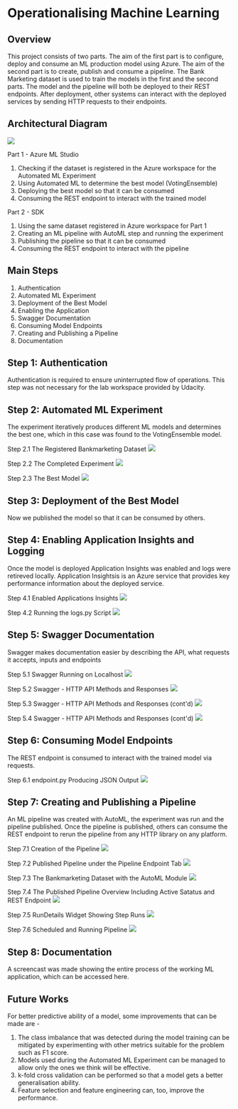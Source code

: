 # Operationalising Machine Learning

## Overview
This project consists of two parts. The aim of the first part is to configure, deploy and consume an ML production model using Azure. The aim of the second part is to create, publish and consume a pipeline. The Bank Marketing dataset is used to train the models in the first and the second parts. The model and the pipeline will both be deployed to their REST endpoints. After deployment, other systems can interact with the deployed services by sending HTTP requests to their endpoints. 

## Architectural Diagram

![](images/architecture.png)

Part 1 - Azure ML Studio
1. Checking if the dataset is registered in the Azure workspace for the Automated ML Experiment
2. Using Automated ML to determine the best model (VotingEnsemble)
3. Deploying the best model so that it can be consumed
4. Consuming the REST endpoint to interact with the trained model

Part 2 - SDK
1. Using the same dataset registered in Azure workspace for Part 1
2. Creating an ML pipeline with AutoML step and running the experiment
3. Publishing the pipeline so that it can be consumed
4. Consuming the REST endpoint to interact with the pipeline

## Main Steps

1.	Authentication
2.	Automated ML Experiment
3.	Deployment of the Best Model
4.	Enabling the Application 
5.	Swagger Documentation
6.	Consuming Model Endpoints
7.	Creating and Publishing a Pipeline
8.	Documentation

## Step 1: Authentication 
Authentication is required to ensure uninterrupted flow of operations. This step was not necessary for the lab workspace provided by Udacity.

## Step 2: Automated ML Experiment 
The experiment iteratively produces different ML models and determines the best one, which in this case was found to the VotingEnsemble model.

Step 2.1 The Registered Bankmarketing Dataset
![](images/registered_dataset.png)

Step 2.2 The Completed Experiment
![](images/completed_experiment.png)

Step 2.3 The Best Model
![](images/best_model.png)

## Step 3: Deployment of the Best Model
Now we published the model so that it can be consumed by others.

## Step 4: Enabling Application Insights and Logging 
Once the model is deployed Application Insights was enabled and logs were retireved locally. Application Insightsis is an Azure service that provides key performance information about the deployed service.

Step 4.1 Enabled Applications Insights
![](images/application_insights_enabled.png)

Step 4.2 Running the logs.py Script
![](images/logs_py.png)

## Step 5: Swagger Documentation
Swagger makes documentation easier by describing the API, what requests it accepts, inputs and endpoints  

Step 5.1 Swagger Running on Localhost
![](images/swagger.png)

Step 5.2 Swagger - HTTP API Methods and Responses
![](images/swagger1.png)

Step 5.3 Swagger - HTTP API Methods and Responses (cont'd)
![](images/swagger2.png)

Step 5.4 Swagger - HTTP API Methods and Responses (cont'd)
![](images/swagger3.png)

## Step 6: Consuming Model Endpoints
The REST endpoint is consumed to interact with the trained model via requests.

Step 6.1 endpoint.py Producing JSON Output
![](images/endpoint_output.png)

## Step 7: Creating and Publishing a Pipeline
An ML pipeline was created with AutoML, the experiment was run and the pipeline published. Once the pipeline is published, others can consume the REST endpoint to rerun the pipeline from any HTTP library on any platform.

Step 7.1 Creation of the Pipeline
![](images/pipeline_created.png)

Step 7.2 Published Pipeline under the Pipeline Endpoint Tab
![](images/pipeline_published.png)

Step 7.3 The Bankmarketing Dataset with the AutoML Module
![](images/bankmarketing_automl.png)

Step 7.4 The Published Pipeline Overview Including Active Satatus and REST Endpoint 
![](images/published_pipeline_overview.png)

Step 7.5 RunDetails Widget Showing Step Runs 
![](images/run_details.png)

Step 7.6 Scheduled and Running Pipeline 
![](images/running_pipeline.png)

## Step 8: Documentation 
A screencast was made showing the entire process of the working ML application, which can be accessed here.

## Future Works
For better predictive ability of a model, some improvements that can be made are  - 
1. The class imbalance that was detected during the model training can be mitigated by experimenting with other metrics suitable for the problem such as F1 score.
2. Models used during the Automated ML Experiment can be managed to allow only the ones we think will be effective. 
3. k-fold cross validation can be performed so that a model gets a better generalisation ability. 
4. Feature selection and feature engineering can, too, improve the performance. 
